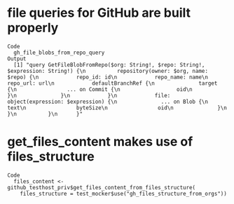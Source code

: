 # file queries for GitHub are built properly

    Code
      gh_file_blobs_from_repo_query
    Output
      [1] "query GetFileBlobFromRepo($org: String!, $repo: String!, $expression: String!) {\n          repository(owner: $org, name: $repo) {\n            repo_id: id\n            repo_name: name\n            repo_url: url\n            defaultBranchRef {\n              target {\n                ... on Commit {\n                  oid\n                }\n              }\n            }\n            file: object(expression: $expression) {\n              ... on Blob {\n                text\n                byteSize\n                oid\n              }\n            }\n          }\n      }"

# get_files_content makes use of files_structure

    Code
      files_content <- github_testhost_priv$get_files_content_from_files_structure(
        files_structure = test_mocker$use("gh_files_structure_from_orgs"))

